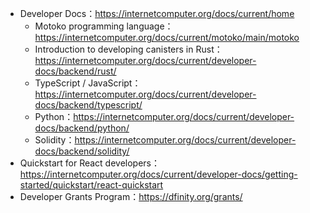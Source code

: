 - Developer Docs：https://internetcomputer.org/docs/current/home
  - Motoko programming language：https://internetcomputer.org/docs/current/motoko/main/motoko
  - Introduction to developing canisters in Rust：https://internetcomputer.org/docs/current/developer-docs/backend/rust/
  - TypeScript / JavaScript：https://internetcomputer.org/docs/current/developer-docs/backend/typescript/
  - Python：https://internetcomputer.org/docs/current/developer-docs/backend/python/
  - Solidity：https://internetcomputer.org/docs/current/developer-docs/backend/solidity/
- Quickstart for React developers：https://internetcomputer.org/docs/current/developer-docs/getting-started/quickstart/react-quickstart
- Developer Grants Program：https://dfinity.org/grants/
